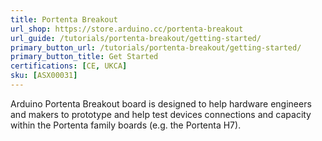 ```yaml
---
title: Portenta Breakout
url_shop: https://store.arduino.cc/portenta-breakout
url_guide: /tutorials/portenta-breakout/getting-started/
primary_button_url: /tutorials/portenta-breakout/getting-started/
primary_button_title: Get Started
certifications: [CE, UKCA]
sku: [ASX00031]
---
```


Arduino Portenta Breakout board is designed to help hardware engineers and makers to prototype and help test devices connections and capacity within the Portenta family boards (e.g. the Portenta H7).
